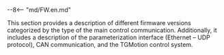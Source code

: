 --8<-- "md/FW.en.md"

This section provides a description of different firmware versions categorized by the type of the main control communication.
Additionally, it includes a description of the parameterization interface (Ethernet – UDP protocol), CAN communication, and the TGMotion control system.